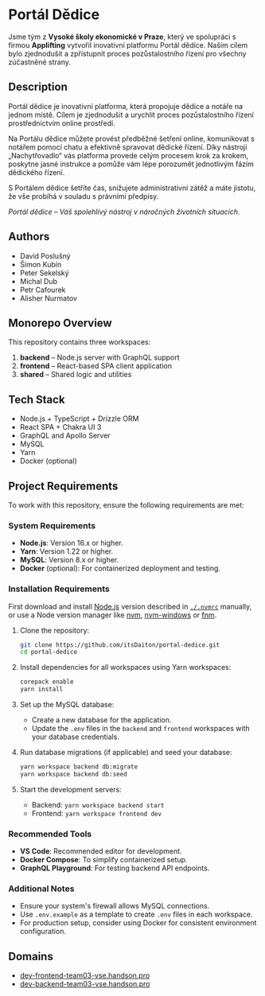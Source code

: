 # Portál Dědice
Jsme tým z **Vysoké školy ekonomické v Praze**, který ve spolupráci s firmou **Applifting** vytvořil inovativní platformu Portál dědice. Naším cílem bylo zjednodušit a zpřístupnit proces pozůstalostního řízení pro všechny zúčastněné strany.

## Description
Portál dědice je inovativní platforma, která propojuje dědice a notáře na jednom místě. Cílem je zjednodušit a urychlit proces pozůstalostního řízení prostřednictvím online prostředí.

Na Portálu dědice můžete provést předběžné šetření online, komunikovat s notářem pomocí chatu a efektivně spravovat dědické řízení. Díky nástroji „Nachytřovadlo“ vás platforma provede celým procesem krok za krokem, poskytne jasné instrukce a pomůže vám lépe porozumět jednotlivým fázím dědického řízení.

S Portálem dědice šetříte čas, snižujete administrativní zátěž a máte jistotu, že vše probíhá v souladu s právními předpisy.

*Portál dědice – Váš spolehlivý nástroj v náročných životních situacích.*

## Authors
- David Poslušný
- Šimon Kubín
- Peter Sekelský
- Michal Dub
- Petr Cafourek
- Alisher Nurmatov

## Monorepo Overview

This repository contains three workspaces:

1. **backend** – Node.js server with GraphQL support
2. **frontend** – React-based SPA client application
3. **shared** – Shared logic and utilities

## Tech Stack

- Node.js + TypeScript + Drizzle ORM
- React SPA + Chakra UI 3
- GraphQL and Apollo Server
- MySQL
- Yarn
- Docker (optional)

## Project Requirements

To work with this repository, ensure the following requirements are met:

### System Requirements

- **Node.js**: Version 16.x or higher.
- **Yarn**: Version 1.22 or higher.
- **MySQL**: Version 8.x or higher.
- **Docker** (optional): For containerized deployment and testing.

### Installation Requirements

First download and install [Node.js](https://nodejs.org/en/download/) version described in [`./.nvmrc`](./.nvmrc) manually, or use a Node version manager like [nvm](https://github.com/nvm-sh/nvm), [nvm-windows](https://github.com/coreybutler/nvm-windows) or [fnm](https://github.com/Schniz/fnm).

1. Clone the repository:

   ```bash
   git clone https://github.com/itsDaiton/portal-dedice.git
   cd portal-dedice
   ```

2. Install dependencies for all workspaces using Yarn workspaces:

   ```bash
   corepack enable
   yarn install
   ```

3. Set up the MySQL database:

   - Create a new database for the application.
   - Update the `.env` files in the `backend` and `frontend` workspaces with your database credentials.

4. Run database migrations (if applicable) and seed your database:

   ```bash
   yarn workspace backend db:migrate
   yarn workspace backend db:seed
   ```

5. Start the development servers:
   - Backend: `yarn workspace backend start`
   - Frontend: `yarn workspace frontend dev`

### Recommended Tools

- **VS Code**: Recommended editor for development.
- **Docker Compose**: To simplify containerized setup.
- **GraphQL Playground**: For testing backend API endpoints.

### Additional Notes

- Ensure your system's firewall allows MySQL connections.
- Use `.env.example` as a template to create `.env` files in each workspace.
- For production setup, consider using Docker for consistent environment configuration.

## Domains

- [dev-frontend-team03-vse.handson.pro](http://dev-frontend-team03-vse.handson.pro)
- [dev-backend-team03-vse.handson.pro](http://dev-backend-team03-vse.handson.pro)
